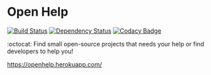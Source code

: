 # Open Help

[![Build Status](https://semaphoreci.com/api/v1/godoy/open-help/branches/master/shields_badge.svg)](https://semaphoreci.com/godoy/open-help)
[![Dependency Status](https://gemnasium.com/badges/github.com/Godoy/open-help.svg)](https://gemnasium.com/github.com/Godoy/open-help)
[![Codacy Badge](https://api.codacy.com/project/badge/grade/6e961f7500464c9f9a4cb45b2b2b9777)](https://www.codacy.com/app/godoy-ccp/open-help)

:octocat: Find small open-source projects that needs your help or find developers to help you!

https://openhelp.herokuapp.com/

